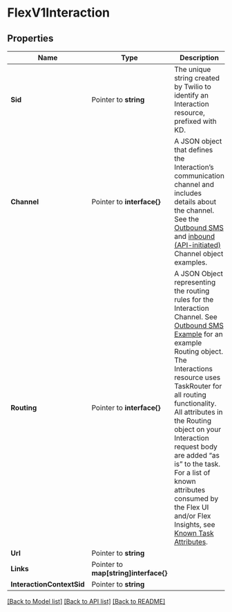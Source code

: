 # FlexV1Interaction

## Properties

Name | Type | Description | Notes
------------ | ------------- | ------------- | -------------
**Sid** | Pointer to **string** | The unique string created by Twilio to identify an Interaction resource, prefixed with KD. |
**Channel** | Pointer to **interface{}** | A JSON object that defines the Interaction’s communication channel and includes details about the channel. See the [Outbound SMS](https://www.twilio.com/docs/flex/developer/conversations/interactions-api/interactions#agent-initiated-outbound-interactions) and [inbound (API-initiated)](https://www.twilio.com/docs/flex/developer/conversations/interactions-api/interactions#api-initiated-contact) Channel object examples. |
**Routing** | Pointer to **interface{}** | A JSON Object representing the routing rules for the Interaction Channel. See [Outbound SMS Example](https://www.twilio.com/docs/flex/developer/conversations/interactions-api/interactions#agent-initiated-outbound-interactions) for an example Routing object. The Interactions resource uses TaskRouter for all routing functionality.   All attributes in the Routing object on your Interaction request body are added “as is” to the task. For a list of known attributes consumed by the Flex UI and/or Flex Insights, see [Known Task Attributes](https://www.twilio.com/docs/flex/developer/conversations/interactions-api#task-attributes). |
**Url** | Pointer to **string** |  |
**Links** | Pointer to **map[string]interface{}** |  |
**InteractionContextSid** | Pointer to **string** |  |

[[Back to Model list]](../README.md#documentation-for-models) [[Back to API list]](../README.md#documentation-for-api-endpoints) [[Back to README]](../README.md)


